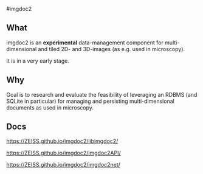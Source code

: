 ﻿#imgdoc2

## What

imgdoc2 is an **experimental** data-management component for multi-dimensional and tiled 2D- and 3D-images (as e.g. used in microscopy).

It is in a very early stage.

## Why

Goal is to research and evaluate the feasibility of leveraging an RDBMS (and SQLite in particular) for managing and persisting multi-dimensional documents as used in microscopy.

## Docs
https://ZEISS.github.io/imgdoc2/libimgdoc2/

https://ZEISS.github.io/imgdoc2/imgdoc2API/

https://ZEISS.github.io/imgdoc2/imgdoc2net/
